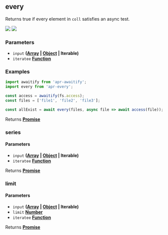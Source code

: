 <!-- Generated by documentation.js. Update this documentation by updating the source code. -->

## every

<a id="every"></a>
Returns true if every element in `coll` satisfies an async test.

[![][2]][1] [![][3]][1]

### Parameters

- `input` **([Array][4] \| [Object][5] | Iterable)**
- `iteratee` **[Function][6]**

### Examples

```javascript
import awaitify from 'apr-awaitify';
import every from 'apr-every';

const access = awaitify(fs.access);
const files = ['file1', 'file2', 'file3'];

const allExist = await every(files, async file => await access(file));
```

Returns **[Promise][7]**

### series

#### Parameters

- `input` **([Array][4] \| [Object][5] | Iterable)**
- `iteratee` **[Function][6]**

Returns **[Promise][7]**

### limit

#### Parameters

- `input` **([Array][4] \| [Object][5] | Iterable)**
- `limit` **[Number][8]**
- `iteratee` **[Function][6]**

Returns **[Promise][7]**

[1]: https://www.npmjs.com/package/apr-every
[2]: https://img.shields.io/npm/v/apr-every.svg?style=flat-square
[3]: https://img.shields.io/npm/l/apr-every.svg?style=flat-square
[4]: https://developer.mozilla.org/docs/Web/JavaScript/Reference/Global_Objects/Array
[5]: https://developer.mozilla.org/docs/Web/JavaScript/Reference/Global_Objects/Object
[6]: https://developer.mozilla.org/docs/Web/JavaScript/Reference/Statements/function
[7]: https://developer.mozilla.org/docs/Web/JavaScript/Reference/Global_Objects/Promise
[8]: https://developer.mozilla.org/docs/Web/JavaScript/Reference/Global_Objects/Number
